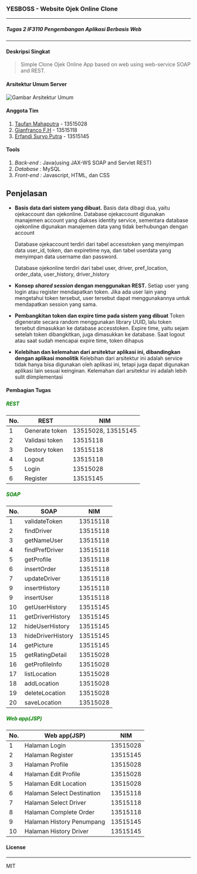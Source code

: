 ### YESBOSS - Website Ojek Online Clone
---
##### Tugas 2 IF3110 Pengembangan Aplikasi Berbasis Web
---

#### Deskripsi Singkat

> Simple Clone Ojek Online App based on web using web-service SOAP and REST.

#### Arsitektur Umum Server
![Gambar Arsitektur Umum](arsitektur_umum.png)

#### Anggota Tim
1. [Taufan Mahaputra](http://gitlab.informatika.org/taufanmahaputra) - 13515028
2. [Gianfranco F.H](http://gitlab.informatika.org/gejimayu) - 13515118
3. [Erfandi Suryo Putra](http://gitlab.informatika.org/evansp2612) - 13515145

#### Tools
1. _Back-end :_ Java(using JAX-WS SOAP and Servlet REST)
2. _Database :_ MySQL
3. _Front-end :_ Javascript, HTML, dan CSS 

## Penjelasan

- **Basis data dari sistem yang dibuat.**
    Basis data dibagi dua, yaitu ojekaccount dan ojekonline. Database ojekaccount digunakan manajemen account yang diakses identity service, sementara database ojekonline digunakan manajemen data yang tidak berhubungan dengan account
 
    Database ojekaccount terdiri dari tabel accesstoken yang menyimpan data user_id, token, dan expiretime nya, dan tabel userdata yang menyimpan data username dan password.
    
    Database ojekonline terdiri dari tabel user, driver, pref_location, order_data, user_history, driver_history
- **Konsep *shared session* dengan menggunakan REST.**
    Setiap user yang login atau register mendapatkan token. Jika ada user lain yang mengetahui token tersebut, user tersebut dapat menggunakannya untuk mendapatkan session yang sama.
- **Pembangkitan token dan expire time pada sistem yang dibuat**
    Token digenerate secara random menggunakan library UUID, lalu token tersebut dimasukkan ke database accesstoken. Expire time, yaitu sejam setelah token dibangkitkan, juga dimasukkan ke database. Saat logout atau saat sudah mencapai expire time, token dihapus
- **Kelebihan dan kelemahan dari arsitektur aplikasi ini, dibandingkan dengan aplikasi monolitik**
    Kelebihan dari arsitektur ini adalah service tidak hanya bisa digunakan oleh aplikasi ini, tetapi juga dapat digunakan aplikasi lain sesuai keinginan. Kelemahan dari arsitektur ini adalah lebih sulit diimplementasi

#### Pembagian Tugas

##### <p style="color:green">REST</p>
| No. | REST | NIM |
|---|---|---|
|1| Generate token | 13515028, 13515145 |
|2| Validasi token | 13515118 |
|3| Destory token | 13515118 |
|4| Logout | 13515118 |
|5| Login | 13515028 |
|6| Register | 13515145 |

##### <p style="color:green">SOAP</p>
| No. | SOAP | NIM |
|---|---|---|
|1| validateToken | 13515118 |
|2| findDriver | 13515118 |
|3| getNameUser| 13515118 |
|4| findPrefDriver | 13515118 |
|5| getProfile | 13515118 |
|6| insertOrder | 13515118 |
|7| updateDriver | 13515118 |
|9| insertHistory | 13515118 |
|9| insertUser | 13515118 |
|10| getUserHistory | 13515145 |
|11| getDriverHistory | 13515145 |
|12| hideUserHistory | 13515145 |
|13| hideDriverHistory | 13515145 |
|14| getPicture | 13515145 |
|15| getRatingDetail | 13515028 |
|16| getProfileInfo | 13515028 |
|17| listLocation | 13515028 |
|18| addLocation | 13515028 |
|19| deleteLocation | 13515028 |
|20| saveLocation | 13515028 |

##### <p style="color:green">Web app(JSP)</p>
| No. | Web app(JSP) | NIM |
|---|---|---|
|1| Halaman Login | 13515028 |
|2| Halaman Register| 13515145 |
|3| Halaman Profile | 13515028 |
|4| Halaman Edit Profile | 13515028 |
|5| Halaman Edit Location | 13515028 |
|6| Halaman Select Destination | 13515118 |
|7| Halaman Select Driver | 13515118 |
|8| Halaman Complete Order | 13515118 |
|9| Halaman History Penumpang | 13515145 |
|10| Halaman History Driver | 13515145 |


#### License
----

MIT